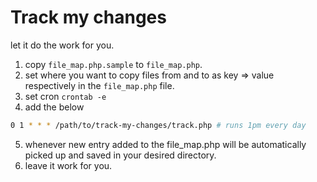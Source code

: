 # Track my changes

let it do the work for you.

1. copy `file_map.php.sample` to `file_map.php`.
2. set where you want to copy files from and to as key => value respectively in the `file_map.php` file.
3. set cron `crontab -e`
4. add the below
```bash
0 1 * * * /path/to/track-my-changes/track.php # runs 1pm every day
```
5. whenever new entry added to the file_map.php will be automatically picked up and saved in your desired directory.
6. leave it work for you.